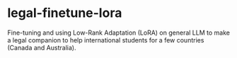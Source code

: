 # legal-finetune-lora
Fine-tuning and using Low-Rank Adaptation (LoRA) on general LLM to make a legal companion to help international students for a few countries (Canada and Australia).
